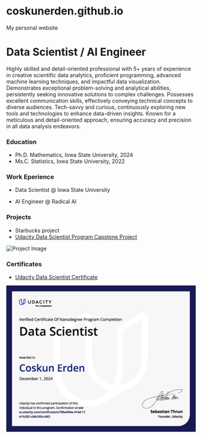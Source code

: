 # coskunerden.github.io
My personal website
# Data Scientist / AI Engineer
Highly skilled and detail-oriented professional with 5+ years of experience in creative scientific data analytics, proficient programming, advanced machine learning techniques, and impactful data visualization. Demonstrates exceptional problem-solving and analytical abilities, persistently seeking innovative solutions to complex challenges. Possesses excellent communication skills, effectively conveying technical concepts to diverse audiences. Tech-savvy and curious, continuously exploring new tools and technologies to enhance data-driven insights. Known for a meticulous and detail-oriented approach, ensuring accuracy and precision in all data analysis endeavors.

### Education
- Ph.D. Mathematics, Iowa State University, 2024
- Ms.C. Statistics, Iowa State University, 2022


### Work Eperience
- Data Scientist @ Iowa State University

- AI Engineer @ Radical AI

### Projects
- Starbucks project
- [Udacity Data Scientist Program Capstone Project](https://www.github.com/CoskunErden/coskunerden.github.io) 
  

![Project Image](https://raw.githubsercontent.com/CoskunErden/coskunerden.github.io/main/images/starbucks.webp)


### Certificates
- [Udacity Data Scientist Certificate](https://www.udacity.com/certificate/e/78be004e-414d-11ef-b282-cb8cfd0cc463)

![Certificate Image](https://raw.githubusercontent.com/CoskunErden/coskunerden.github.io/main/images/UdacityDataScientistCertificate.jpg)
